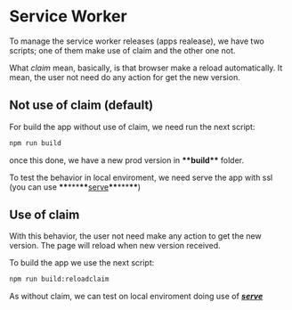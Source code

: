 # Service Worker

To manage the service worker releases (apps realease), we have two scripts; one of them make use of claim and the other one not.

What _claim_ mean, basically, is that browser make a reload automatically. It mean, the user not need do any action for get the new version.

## Not use of claim (default)

For build the app without use of claim, we need run the next script:

```bash
npm run build
```

once this done, we have a new prod version in **\*\***build**\*\*** folder.

To test the behavior in local enviroment, we need serve the app with ssl (you can use **\*\***\*\*\***\*\***[serve](https://www.npmjs.com/package/serve)**\*\***\*\*\***\*\***)

## Use of claim

With this behavior, the user not need make any action to get the new version. The page will reload when new version received.

To build the app we use the next script:

```bash
npm run build:reloadclaim
```

As without claim, we can test on local enviroment doing use of **_[serve](https://www.npmjs.com/package/serve)_**
